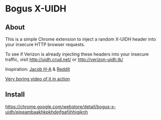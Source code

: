 Bogus X-UIDH
============

About
-----
This is a simple Chrome extension to inject a random X-UIDH header into your insecure HTTP browser requests.

To see if Verizon is already injecting these headers into your insecure traffic, visit http://uidh.crud.net/ or http://verizon-uidh.tk/

Inspiration: [Jacob H-A](https://twitter.com/j4cob/status/525093581418020864) & [Reddit](https://www.reddit.com/r/privacy/comments/2k2nhs/verizon_injecting_unique_id_in_http_headers_even/)

[Very boring video of it in action](https://www.youtube.com/watch?v=rNlbjpjAkfA)

Install
--------
https://chrome.google.com/webstore/detail/bogus-x-uidh/eipeambaakhkpkhdejfgafjjhhigjknh
